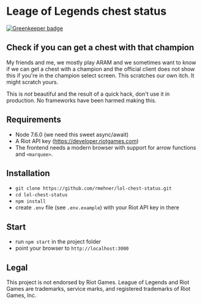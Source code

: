 # Leage of Legends chest status

[![Greenkeeper badge](https://badges.greenkeeper.io/rmehner/lol-chest-status.svg)](https://greenkeeper.io/)

## Check if you can get a chest with that champion

My friends and me, we mostly play ARAM and we sometimes want to know if we can
get a chest with a champion and the official client does not show this if you're
in the champion select screen. This scratches our own itch. It might scratch yours.

This is *not* beautiful and the result of a quick hack, don't use it in production.
No frameworks have been harmed making this.

## Requirements

* Node 7.6.0 (we need this sweet async/await)
* A Riot API key (https://developer.riotgames.com)
* The frontend needs a modern browser with support for arrow functions and
`<marquee>`.

## Installation

* `git clone https://github.com/rmehner/lol-chest-status.git`
* `cd lol-chest-status`
* `npm install`
* create `.env` file (see `.env.example`) with your Riot API key in there

## Start

* run `npm start` in the project folder
* point your browser to `http://localhost:3000`

## Legal

This project is not endorsed by Riot Games. League of Legends and Riot Games are trademarks, service marks, and registered trademarks of Riot Games, Inc.
